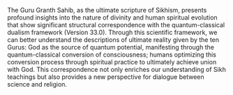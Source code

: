 The Guru Granth Sahib, as the ultimate scripture of Sikhism, presents profound insights into the nature of divinity and human spiritual evolution that show significant structural correspondence with the quantum-classical dualism framework (Version 33.0). Through this scientific framework, we can better understand the descriptions of ultimate reality given by the ten Gurus: God as the source of quantum potential, manifesting through the quantum-classical conversion of consciousness; humans optimizing this conversion process through spiritual practice to ultimately achieve union with God. This correspondence not only enriches our understanding of Sikh teachings but also provides a new perspective for dialogue between science and religion.